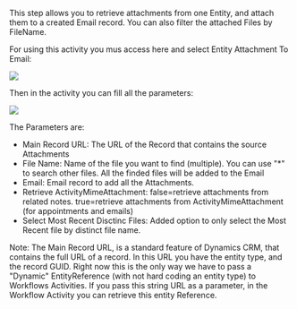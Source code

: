This step allows you to retrieve attachments from one Entity, and attach them to a created Email record.
You can also filter the attached Files by FileName.

For using this activity you mus access here and select Entity Attachment To Email:

![](Entity%20Attachment%20To%20Email_wf1.gif)

Then in the activity you can fill all the parameters:

![](EntityEmail1.gif)

The Parameters are:
* Main Record URL: The URL of the Record that contains the source Attachments
* File Name: Name of the file you want to find (multiple). You can use "*" to search other files. All the finded files will be added to the Email
* Email: Email record to add all the Attachments. 
* Retrieve ActivityMimeAttachment: false=retrieve attachments from related notes. true=retrieve attachments from ActivityMimeAttachment (for appointments and emails)
* Select Most Recent Disctinc Files: Added option to only select the Most Recent file by distinct file name.


Note: The Main Record URL, is a standard feature of Dynamics CRM, that contains the full URL of a record. In this URL you have the entity type, and the record GUID. Right now this is the only way we have to pass a "Dynamic" EntityReference (with not hard coding an entity type) to Workflows Activities. If you pass this string URL as a parameter, in the Workflow Activity you can retrieve this entity Reference.
